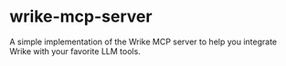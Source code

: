 # wrike-mcp-server
A simple implementation of the Wrike MCP server to help you integrate Wrike with your favorite LLM tools.
